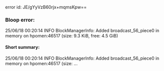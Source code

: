 error id: JE/gYyVzB60rjx+mqmsKpw==
### Bloop error:

25/06/18 00:20:14 INFO BlockManagerInfo: Added broadcast_56_piece0 in memory on hpomen:46517 (size: 9.3 KiB, free: 4.5 GiB)
#### Short summary: 

25/06/18 00:20:14 INFO BlockManagerInfo: Added broadcast_56_piece0 in memory on hpomen:46517 (size: ...
